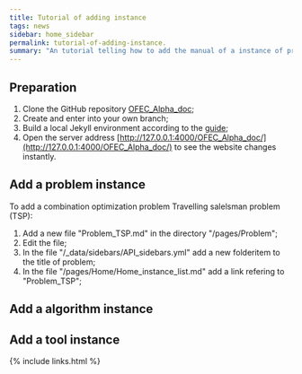 ```yaml
---
title: Tutorial of adding instance
tags: news
sidebar: home_sidebar
permalink: tutorial-of-adding-instance.
summary: "An tutorial telling how to add the manual of a instance of problem, algorithm or tool."
---
```


## Preparation

1. Clone the GitHub repository [OFEC_Alpha_doc](https://github.com/Changhe160/OFEC_Alpha_doc);
1. Create and enter into your own branch;
1. Build a local Jekyll environment according to the [guide](https://wangjunchen567.github.io/build-local-jekyll-environment/);
1. Open the server address [http://127.0.0.1:4000/OFEC_Alpha_doc/](http://127.0.0.1:4000/OFEC_Alpha_doc/) to see the website changes instantly.

## Add a problem instance

To add a combination optimization problem Travelling salelsman problem (TSP):

1. Add a new file "Problem_TSP.md" in the directory "/pages/Problem";
1. Edit the file;
1. In the file "/_data/sidebars/API_sidebars.yml" add a new folderitem to the title of problem;
1. In the file "/pages/Home/Home_instance_list.md" add a link refering to "Problem_TSP";

## Add a algorithm instance

## Add a tool instance

{% include links.html %}
